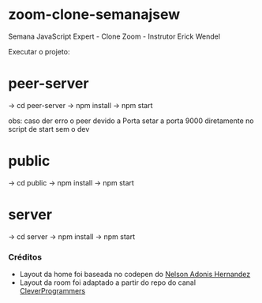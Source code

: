 # zoom-clone-semanajsew
Semana JavaScript Expert - Clone Zoom - Instrutor Erick Wendel

Executar o projeto:
# peer-server
-> cd peer-server
-> npm install
-> npm start

obs: caso der erro o peer devido a Porta setar a porta 9000 diretamente no script de start sem o dev

# public
-> cd public
-> npm install
-> npm start

# server
-> cd server
-> npm install
-> npm start

### Créditos

- Layout da home foi baseada no codepen do [Nelson Adonis Hernandez](https://codepen.io/nelsonher019/pen/eYZBqOm)
- Layout da room foi adaptado a partir do repo do canal [CleverProgrammers](https://github.com/CleverProgrammers/nodejs-zoom-clone/blob/master/views/room.ejs)